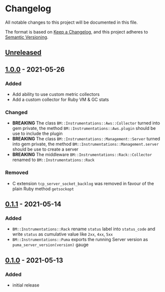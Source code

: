 # Changelog

All notable changes to this project will be documented in this file.

The format is based on [Keep a Changelog](https://keepachangelog.com/en/1.0.0/),
and this project adheres to [Semantic Versioning](https://semver.org/spec/v2.0.0.html).

## [Unreleased]

## [1.0.0] - 2021-05-26

### Added

- Add ability to use custom metric collectors
- Add a custom collector for Ruby VM & GC stats

### Changed

- __BREAKING__ The class `BM::Instrumentations::Aws::Collector` turned into gem private,
  the method `BM::Instrumentations::Aws.plugin` should be use to include the plugin
- __BREAKING__ The class `BM::Instrumentations::Management::Server` turned into gem private,
  the method `BM::Instrumentations::Management.server` should be use to create a server
- __BREAKING__ The middleware `BM::Instrumentations::Rack::Collector` renamed to
  `BM::Instrumentations::Rack`

### Removed

- C extension `tcp_server_socket_backlog` was removed in favour of the plain Ruby method `getsockopt`

## [0.1.1] - 2021-05-14

### Added
- `BM::Instrumentations::Rack` rename `status` label into `status_code` and write `status` as cumulative value
  like `2xx`, `4xx`, `5xx`
- `BM::Instrumentations::Puma` exports the running Server version as `puma_server_version(version)` gauge

## [0.1.0] - 2021-05-13

### Added
- initial release

[unreleased]: https://github.com/bookmate/bm-instrumentations/compare/v1.0.0...HEAD
[1.0.0]: https://github.com/bookmate/bm-instrumentations/compare/v0.1.0...v1.0.0
[0.1.1]: https://github.com/bookmate/bm-instrumentations/compare/v0.1.0...v0.1.1
[0.1.0]: https://github.com/bookmate/bm-instrumentations/releases/tag/v0.1.0
